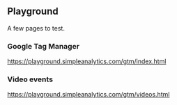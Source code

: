 ## Playground

A few pages to test.

### Google Tag Manager

https://playground.simpleanalytics.com/gtm/index.html

### Video events

https://playground.simpleanalytics.com/gtm/videos.html
